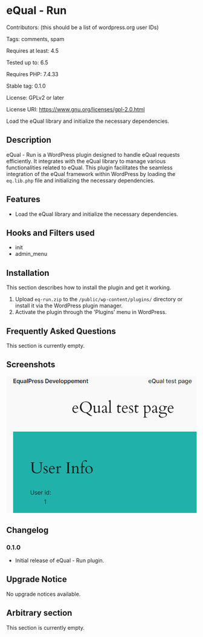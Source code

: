 # eQual - Run

Contributors: (this should be a list of wordpress.org user IDs)

Tags: comments, spam

Requires at least: 4.5

Tested up to: 6.5

Requires PHP: 7.4.33

Stable tag: 0.1.0

License: GPLv2 or later

License URI: https://www.gnu.org/licenses/gpl-2.0.html

Load the eQual library and initialize the necessary dependencies.

## Description

eQual - Run is a WordPress plugin designed to handle eQual requests efficiently. It integrates with the eQual library to
manage various functionalities related to eQual. This plugin facilitates the seamless integration of the eQual framework
within WordPress by loading the `eq.lib.php` file and initializing the necessary dependencies.

## Features

- Load the eQual library and initialize the necessary dependencies.

## Hooks and Filters used

- init
- admin_menu

## Installation

This section describes how to install the plugin and get it working.

1. Upload `eq-run.zip` to the `/public/wp-content/plugins/` directory or install it via the WordPress plugin manager.
2. Activate the plugin through the 'Plugins' menu in WordPress.

## Frequently Asked Questions

This section is currently empty.

## Screenshots

![](./doc/images/poster.png)

## Changelog

### 0.1.0

- Initial release of eQual - Run plugin.

## Upgrade Notice

No upgrade notices available.

## Arbitrary section

This section is currently empty.
